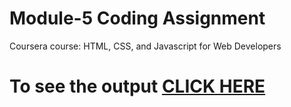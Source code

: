 
# Module-5 Coding Assignment

Coursera course: HTML, CSS, and Javascript for Web Developers

# To see the output [CLICK HERE](https://gokulravikumar1998.github.io/Coursera-HTML-CSS-and-JavaScript-for-Web-Developers/assignments/module4_assignments/index.html)
